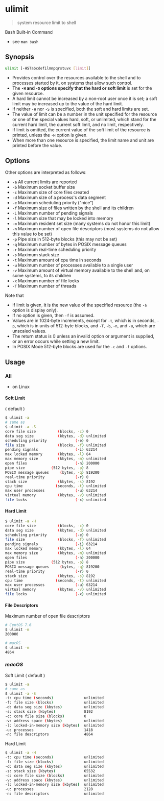 # ulimit

> system resource limit to shell

Bash Built-in Command

- see `man bash`

## Synopsis

```bash
ulimit [-HSTabcdefilmnpqrstuvx [limit]]
```

- Provides control over the resources available to the shell and to processes started by it, on systems that allow such control.
- The **`-H` and `-S` options specify that the hard or soft limit** is set for the given resource.
- A hard limit cannot be increased by a non-root user once it is set; a soft limit may be increased up to the value of the hard limit.
- If neither `-H` nor `-S` is specified, both the soft and hard limits are set.
- The value of limit can be a number in the unit specified for the resource or one of the special values hard, soft, or unlimited, which stand for the current hard limit, the current soft limit, and no limit, respectively.
- If limit is omitted, the current value of the soft limit of the resource is printed, unless the `-H` option is given.
- When more than one resource is specified, the limit name and unit are printed before the value.

## Options

Other options are interpreted as follows:

- `-a` All current limits are reported
- `-b` Maximum socket buffer size
- `-c` Maximum size of core files created
- `-d` Maximum size of a process's data segment
- `-e` Maximum scheduling priority ("nice")
- `-f` Maximum size of files written by the shell and its children
- `-i` Maximum number of pending signals
- `-l` Maximum size that may be locked into memory
- `-m` Maximum resident set size (many systems do not honor this limit)
- `-n` Maximum number of open file descriptors (most systems do not allow this value to be set)
- `-p` Pipe size in 512-byte blocks (this may not be set)
- `-q` Maximum number of bytes in POSIX message queues
- `-r` Maximum real-time scheduling priority
- `-s` Maximum stack size
- `-t` Maximum amount of cpu time in seconds
- `-u` Maximum number of processes available to a single user
- `-v` Maximum amount of virtual memory available to the shell and, on some systems, to its children
- `-x` Maximum number of file locks
- `-T` Maximum number of threads

Note that

- If limit is given, it is the new value of the specified resource (the `-a` option is display only).
- If no option is given, then `-f` is assumed.
- Values are in 1024-byte increments, except for `-t`, which is in seconds, `-p`, which is in units of 512-byte blocks, and `-T`, `-b`, `-n`, and `-u`, which are unscaled values.
- The return status is 0 unless an invalid option or argument is supplied, or an error occurs while setting a new limit.
- In POSIX Mode 512-byte blocks are used for the `-c` and `-f` options.

## Usage

### All

- on Linux

#### Soft Limit

( default )

```bash
$ ulimit -a
# same as
$ ulimit -a -S
core file size          (blocks, -c) 0
data seg size           (kbytes, -d) unlimited
scheduling priority             (-e) 0
file size               (blocks, -f) unlimited
pending signals                 (-i) 63214
max locked memory       (kbytes, -l) 64
max memory size         (kbytes, -m) unlimited
open files                      (-n) 200000
pipe size            (512 bytes, -p) 8
POSIX message queues     (bytes, -q) 819200
real-time priority              (-r) 0
stack size              (kbytes, -s) 8192
cpu time               (seconds, -t) unlimited
max user processes              (-u) 63214
virtual memory          (kbytes, -v) unlimited
file locks                      (-x) unlimited
```

#### Hard Limit

```bash
$ ulimit -a -H
core file size          (blocks, -c) 0
data seg size           (kbytes, -d) unlimited
scheduling priority             (-e) 0
file size               (blocks, -f) unlimited
pending signals                 (-i) 63214
max locked memory       (kbytes, -l) 64
max memory size         (kbytes, -m) unlimited
open files                      (-n) 200000
pipe size            (512 bytes, -p) 8
POSIX message queues     (bytes, -q) 819200
real-time priority              (-r) 0
stack size              (kbytes, -s) 8192
cpu time               (seconds, -t) unlimited
max user processes              (-u) 63214
virtual memory          (kbytes, -v) unlimited
file locks                      (-x) unlimited
```

#### File Descriptors

Maximum number of open file descriptors

```bash
# CentOS 7.6
$ ulimit -n
200000

# macOS
$ ulimit -n
4864
```

### _macOS_

Soft Limit ( default )

```bash
$ ulimit -a
# same as
$ ulimit -a -S
-t: cpu time (seconds)              unlimited
-f: file size (blocks)              unlimited
-d: data seg size (kbytes)          unlimited
-s: stack size (kbytes)             8192
-c: core file size (blocks)         0
-v: address space (kbytes)          unlimited
-l: locked-in-memory size (kbytes)  unlimited
-u: processes                       1418
-n: file descriptors                4864
```

Hard Limit

```bash
$ ulimit -a -H
-t: cpu time (seconds)              unlimited
-f: file size (blocks)              unlimited
-d: data seg size (kbytes)          unlimited
-s: stack size (kbytes)             65532
-c: core file size (blocks)         unlimited
-v: address space (kbytes)          unlimited
-l: locked-in-memory size (kbytes)  unlimited
-u: processes                       2128
-n: file descriptors                unlimited
```
